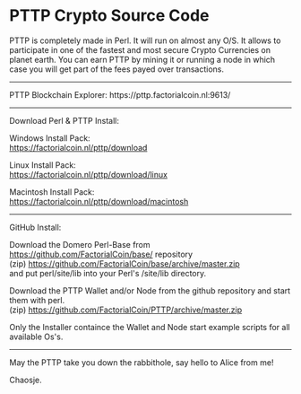 # PTTP Crypto Source Code

PTTP is completely made in Perl. It will run on almost any O/S.
It allows to participate in one of the fastest and most secure Crypto Currencies on planet earth.
You can earn PTTP by mining it or running a node in which case you will get part of the fees payed over transactions.

<hr>
PTTP Blockchain Explorer: https://pttp.factorialcoin.nl:9613/

<hr>
Download Perl & PTTP Install:

Windows Install Pack:
<br>https://factorialcoin.nl/pttp/download

Linux Install Pack:
<br>https://factorialcoin.nl/pttp/download/linux

Macintosh Install Pack:
<br>https://factorialcoin.nl/pttp/download/macintosh

<hr>
GitHub Install:

Download the Domero Perl-Base from https://github.com/FactorialCoin/base/ repository
<br>(zip) https://github.com/FactorialCoin/base/archive/master.zip
<br>and put perl/site/lib into your Perl's /site/lib directory.

Download the PTTP Wallet and/or Node from the github repository and start them with perl. 
<br>(zip) https://github.com/FactorialCoin/PTTP/archive/master.zip

Only the Installer containce the Wallet and Node start example scripts for all available Os's.

<hr>

May the PTTP take you down the rabbithole, say hello to Alice from me!

Chaosje.
